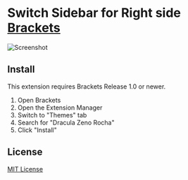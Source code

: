 # Switch Sidebar for Right side [Brackets](http://brackets.io)

![Screenshot](https://cloud.githubusercontent.com/assets/205932/23592098/9bfb2a6a-01da-11e7-9c15-92709d6de5ce.png)

## Install

This extension requires Brackets Release 1.0 or newer.

1. Open Brackets
2. Open the Extension Manager
3. Switch to "Themes" tab
4. Search for "Dracula Zeno Rocha"
5. Click "Install"

## License

[MIT License](./LICENSE)
